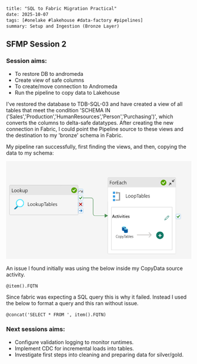 ```
title: "SQL to Fabric Migration Practical"
date: 2025-10-07
tags: [#onelake #lakehouse #data-factory #pipelines]
summary: Setup and Ingestion (Bronze Layer) 
```
## SFMP Session 2

### Session aims:
- To restore DB to andromeda
- Create view of safe columns
- To create/move connection to Andromeda
- Run the pipeline to copy data to Lakehouse


I've restored the database to TDB-SQL-03 and have created a view of all tables that meet the condition 'SCHEMA IN ('Sales','Production','HumanResources','Person','Purchasing')', which converts the columns to delta-safe datatypes. After creating the new connection in Fabric, I could point the Pipeline source to these views and the destination to my 'bronze' schema in Fabric.

My pipeline ran successfully, first finding the views, and then, copying the data to my schema:

![image](../../../images-diagrams/migration-pipeline-bronze2.png)

An issue I found initially was using the below inside my CopyData source activity. 
```
@item().FQTN
```
Since fabric was expecting a SQL query this is why it failed. Instead I used the below to format a query and this ran without issue.
```
@concat('SELECT * FROM ', item().FQTN)
```

### Next sessions aims:
- Configure validation logging to monitor runtimes.
- Implement CDC for incremental loads into tables.
- Investigate first steps into cleaning and preparing data for silver/gold.